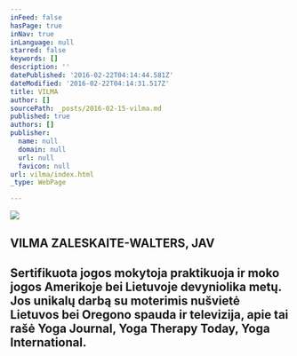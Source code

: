 ```yaml
---
inFeed: false
hasPage: true
inNav: true
inLanguage: null
starred: false
keywords: []
description: ''
datePublished: '2016-02-22T04:14:44.581Z'
dateModified: '2016-02-22T04:14:31.517Z'
title: VILMA
author: []
sourcePath: _posts/2016-02-15-vilma.md
published: true
authors: []
publisher:
  name: null
  domain: null
  url: null
  favicon: null
url: vilma/index.html
_type: WebPage

---
```

![](https://s3-us-west-2.amazonaws.com/the-grid-img/p/4ebc4f9056753214a99292c9ed8bcf621c399d99.jpg)

## VILMA ZALESKAITE-WALTERS, JAV

## Sertifikuota jogos mokytoja praktikuoja ir moko jogos Amerikoje bei Lietuvoje devyniolika metų. Jos unikalų darbą su moterimis nušvietė Lietuvos bei Oregono spauda ir televizija, apie tai rašė Yoga Journal, Yoga Therapy Today, Yoga International.